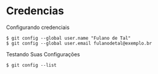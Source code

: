 # Credencias 

Configurando credenciais

```
$ git config --global user.name "Fulano de Tal"
$ git config --global user.email fulanodetal@exemplo.br
```
Testando Suas Configurações
```
$ git config --list
```
